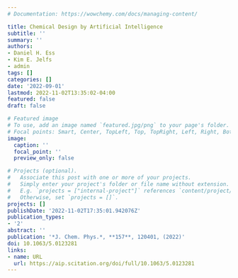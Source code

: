 ```yaml
---
# Documentation: https://wowchemy.com/docs/managing-content/

title: Chemical Design by Artificial Intelligence
subtitle: ''
summary: ''
authors:
- Daniel H. Ess
- Kim E. Jelfs
- admin
tags: []
categories: []
date: '2022-09-01'
lastmod: 2022-11-02T13:35:02-04:00
featured: false
draft: false

# Featured image
# To use, add an image named `featured.jpg/png` to your page's folder.
# Focal points: Smart, Center, TopLeft, Top, TopRight, Left, Right, BottomLeft, Bottom, BottomRight.
image:
  caption: ''
  focal_point: ''
  preview_only: false

# Projects (optional).
#   Associate this post with one or more of your projects.
#   Simply enter your project's folder or file name without extension.
#   E.g. `projects = ["internal-project"]` references `content/project/deep-learning/index.md`.
#   Otherwise, set `projects = []`.
projects: []
publishDate: '2022-11-02T17:35:01.942076Z'
publication_types:
- '2'
abstract: ''
publication: '*J. Chem. Phys.*, **157**, 120401, (2022)'
doi: 10.1063/5.0123281
links:
- name: URL
  url: https://aip.scitation.org/doi/full/10.1063/5.0123281
---
```

